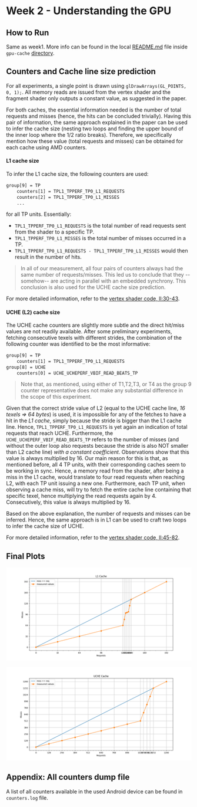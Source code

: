 # Week 2 - Understanding the GPU

## How to Run

Same as week1. More info can be found in the local [README.md](./gpu-cache/README.md) file inside `gpu-cache` [directory](./gpu-cache/).

## Counters and Cache line size prediction 

For all experiments, a single point is drawn using `glDrawArrays(GL_POINTS, 0, 1);`. All memory reads are issued from the vertex shader and the fragment shader only outputs a constant value, as suggested in the paper.

For both caches, the essential information needed is the number of total requests and misses (hence, the hits can be concluded trivially). Having this pair of information, the same approach explained in the paper can be used to infer the cache size (nesting two loops and finding the upper bound of the inner loop where the 1/2 ratio breaks). Therefore, we specifically mention how these value (total requests and misses) can be obtained for each cache using AMD counters. 

#### L1 cache size 

To infer the L1 cache size, the following counters are used: 

```
group[9] = TP
    counters[1] = TPL1_TPPERF_TP0_L1_REQUESTS
    counters[2] = TPL1_TPPERF_TP0_L1_MISSES
    ...
```

for all TP units. Essentially: 

- `TPL1_TPPERF_TP0_L1_REQUESTS` is the total number of read requests sent from the shader to a specific TP. 
- `TPL1_TPPERF_TP0_L1_MISSES` is the total number of misses occurred in a TP. 
- `TPL1_TPPERF_TP0_L1_REQUESTS - TPL1_TPPERF_TP0_L1_MISSES` would then result in the number of hits.

> In all of our measurement, all four pairs of counters always had the same number of requests/misses. This led us to conclude that they --somehow-- are acting in parallel with an embedded synchrony. This conclusion is also used for the UCHE cache size prediction.

For more detailed information, refer to the [vertex shader code, ll:30-43](./gpu-cache/shaders/tr.vs).


#### UCHE (L2) cache size 

The UCHE cache counters are slightly more subtle and the direct hit/miss values are not readily available. After some preliminary experiments, fetching consecutive texels with different strides, the combination of the following counter was identified to be the most informative: 

```
group[9] = TP
    counters[1] = TPL1_TPPERF_TP0_L1_REQUESTS
group[8] = UCHE 
    counters[0] = UCHE_UCHEPERF_VBIF_READ_BEATS_TP
```

> Note that, as mentioned, using either of T1,T2,T3, or T4 as the group 9 counter representative does not make any substantial difference in the scope of this experiment.

Given that the correct stride value of L2 (equal to the UCHE cache line, *16 texels => 64 bytes*) is used, it is impossible for any of the fetches to have a hit in the *L1 cache*, simply because the stride is bigger than the L1 cache line. Hence, `TPL1_TPPERF_TP0_L1_REQUESTS` is yet again an indication of total requests that reach UCHE. Furthermore, the `UCHE_UCHEPERF_VBIF_READ_BEATS_TP` refers to the number of misses (and without the outer loop also requests because the stride is also NOT smaller than L2 cache line) *with a constant coefficient*. Observations show that this value is always multiplied by 16. Our main reason for this is that, as mentioned before, all 4 TP units, with their corresponding caches seem to be working in sync. Hence, a memory read from the shader, after being a miss in the L1 cache, would translate to four read requests when reaching L2, with each TP unit issuing a new one. Furthermore, each TP unit, when observing a cache miss, will try to fetch the entire cache line containing that specific texel, hence multiplying the read requests again by 4. Consecutively, this value is always multiplied by 16. 

Based on the above explanation, the number of requests and misses can be inferred. Hence, the same approach is in L1 can be used to craft two loops to infer the cache size of UCHE. 

For more detailed information, refer to the [vertex shader code, ll:45-82](./gpu-cache/shaders/tr.vs).

## Final Plots

![L1 Cache](./gpu-cache/plot/L1cache.png)

![UCHE Cache](./gpu-cache/plot/UCHEcache.png)

## Appendix: All counters dump file

A list of all counters available in the used Android device can be found in `counters.log` file. 

